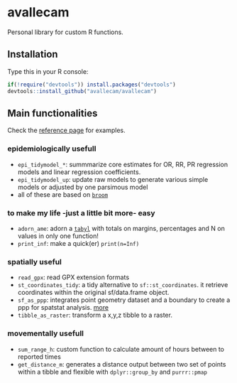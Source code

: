 # avallecam

Personal library for custom R functions.

## Installation

Type this in your R console: 

```r
if(!require("devtools")) install.packages("devtools")
devtools::install_github("avallecam/avallecam")
```

## Main functionalities

Check the [reference page](https://avallecam.github.io/avallecam/reference/index.html) for examples.

### epidemiologically usefull

- `epi_tidymodel_*`: summmarize core estimates for OR, RR, PR regression models and linear regression coefficients.
- `epi_tidymodel_up`: update raw models to generate various simple models or adjusted by one parsimous model
- all of these are based on [`broom`](https://broom.tidyverse.org/index.html)

### to make my life -just a little bit more- easy

- `adorn_ame`: adorn a [`tabyl`](https://cran.r-project.org/web/packages/janitor/vignettes/janitor.html#tabyl---a-better-version-of-table) with totals on margins, percentages and N on values in only one function! 
- `print_inf`: make a quick(er) `print(n=Inf)`

### spatially useful

- `read_gpx`: read GPX extension formats
- `st_coordinates_tidy`: a tidy alternative to `sf::st_coordinates`. it retrieve coordinates within the original sf/data.frame object.
- `sf_as_ppp`: integrates point geometry dataset and a boundary to create a ppp for spatstat analysis. [more](https://github.com/r-spatial/sf/issues/1233)
-  `tibble_as_raster`: transform a x,y,z tibble to a raster. 

### movementally usefull

- `sum_range_h`: custom function to calculate amount of hours between to reported times
- `get_distance_m`: generates a distance output between two set of points within a tibble and flexible with `dplyr::group_by` and `purrr::pmap` 
